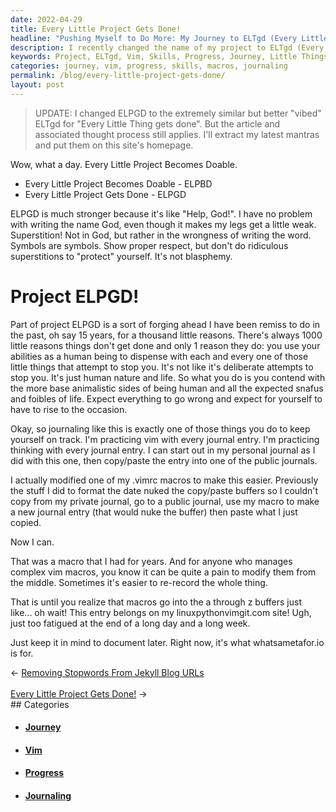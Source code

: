 ```yaml
---
date: 2022-04-29
title: Every Little Project Gets Done!
headline: "Pushing Myself to Do More: My Journey to ELTgd (Every Little Thing Gets Done)"
description: I recently changed the name of my project to ELTgd (Every Little Thing Gets Done) to push myself to do more and practice my vim skills. I'm also using whatsametafor.io to document my progress. Click through to read more about my journey and how I'm getting things done!
keywords: Project, ELTgd, Vim, Skills, Progress, Journey, Little Things, Journaling, Macros, Formatting, Whatsametafor.io
categories: journey, vim, progress, skills, macros, journaling
permalink: /blog/every-little-project-gets-done/
layout: post
---
```



> UPDATE: I changed ELPGD to the extremely similar but better "vibed" ELTgd for
> "Every Little Thing gets done". But the article and associated thought
> process still applies. I'll extract my latest mantras and put them on this
> site's homepage.

Wow, what a day. Every Little Project Becomes Doable.

- Every Little Project Becomes Doable - ELPBD
- Every Little Project Gets Done - ELPGD

ELPGD is much stronger because it's like "Help, God!". I have no problem with
writing the name God, even though it makes my legs get a little weak.
Superstition! Not in God, but rather in the wrongness of writing the word.
Symbols are symbols. Show proper respect, but don't do ridiculous superstitions
to "protect" yourself. It's not blasphemy.

# Project ELPGD!

Part of project ELPGD is a sort of forging ahead I have been remiss to do in
the past, oh say 15 years, for a thousand little reasons. There's always 1000
little reasons things don't get done and only 1 reason they do: you use your
abilities as a human being to dispense with each and every one of those little
things that attempt to stop you. It's not like it's deliberate attempts to stop
you. It's just human nature and life. So what you do is you contend with the
more base animalistic sides of being human and all the expected snafus and
foibles of life. Expect everything to go wrong and expect for yourself to have
to rise to the occasion.

Okay, so journaling like this is exactly one of those things you do to keep
yourself on track. I'm practicing vim with every journal entry. I'm practicing
thinking with every journal entry. I can start out in my personal journal as I
did with this one, then copy/paste the entry into one of the public journals.

I actually modified one of my .vimrc macros to make this easier. Previously the
stuff I did to format the date nuked the copy/paste buffers so I couldn't copy
from my private journal, go to a public journal, use my macro to make a new
journal entry (that would nuke the buffer) then paste what I just copied.

Now I can.

That was a macro that I had for years. And for anyone who manages complex vim
macros, you know it can be quite a pain to modify them from the middle.
Sometimes it's easier to re-record the whole thing.

That is until you realize that macros go into the a through z buffers just
like... oh wait! This entry belongs on my linuxpythonvimgit.com site! Ugh, just
too fatigued at the end of a long day and a long week.

Just keep it in mind to document later. Right now, it's what whatsametafor.io
is for.


<div class="arrow-links"><div class="post-nav-prev"><span class="arrow">&larr;&nbsp;</span><a href="/blog/removing-stopwords-from-jekyll-blog-urls/">Removing Stopwords From Jekyll Blog URLs</a></div> &nbsp; <div class="post-nav-next"><a href="/blog/every-little-project-gets-done/">Every Little Project Gets Done!</a><span class="arrow">&nbsp;&rarr;</span></div></div>
## Categories

<ul>
<li><h4><a href='/journey/'>Journey</a></h4></li>
<li><h4><a href='/vim/'>Vim</a></h4></li>
<li><h4><a href='/progress/'>Progress</a></h4></li>
<li><h4><a href='/journaling/'>Journaling</a></h4></li></ul>